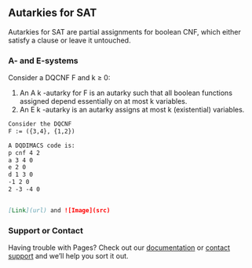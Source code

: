 ## Autarkies for SAT

Autarkies for SAT are partial assignments for boolean CNF, which either satisfy a clause or leave it untouched.

### A- and E-systems

Consider a DQCNF F and k ≥ 0:
1. An A k -autarky for F is an autarky such that all boolean functions assigned
depend essentially on at most k variables.
2. An E k -autarky is an autarky assigns at most k (existential) variables.

```markdown
Consider the DQCNF 
F := ({3,4}, {1,2})

A DQDIMACS code is:
p cnf 4 2
a 3 4 0
e 2 0
d 1 3 0
-1 2 0
2 -3 -4 0


[Link](url) and ![Image](src)
```

### Support or Contact

Having trouble with Pages? Check out our [documentation](https://help.github.com/categories/github-pages-basics/) or [contact support](https://github.com/contact) and we’ll help you sort it out.
